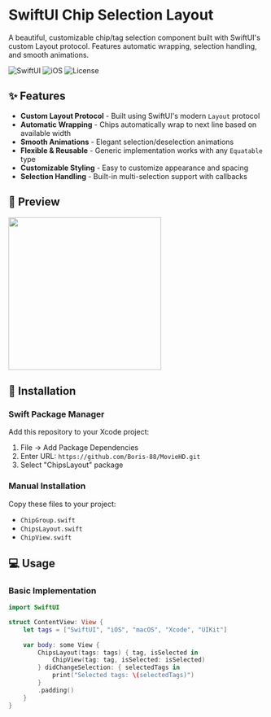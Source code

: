 # SwiftUI Chip Selection Layout

A beautiful, customizable chip/tag selection component built with SwiftUI's custom Layout protocol. Features automatic wrapping, selection handling, and smooth animations.

![SwiftUI](https://img.shields.io/badge/SwiftUI-5.0+-blue.svg)
![iOS](https://img.shields.io/badge/iOS-14.0+-lightgrey.svg)
![License](https://img.shields.io/badge/License-MIT-green.svg)

## ✨ Features

- **Custom Layout Protocol** - Built using SwiftUI's modern `Layout` protocol
- **Automatic Wrapping** - Chips automatically wrap to next line based on available width
- **Smooth Animations** - Elegant selection/deselection animations
- **Flexible & Reusable** - Generic implementation works with any `Equatable` type
- **Customizable Styling** - Easy to customize appearance and spacing
- **Selection Handling** - Built-in multi-selection support with callbacks

## 🎯 Preview

<img src="https://via.placeholder.com/300x600?text=Chip+Selection+Demo" width="300">

## 🚀 Installation

### Swift Package Manager

Add this repository to your Xcode project:
1. File → Add Package Dependencies
2. Enter URL: `https://github.com/Boris-88/MovieHD.git`
3. Select "ChipsLayout" package

### Manual Installation

Copy these files to your project:
- `ChipGroup.swift`
- `ChipsLayout.swift` 
- `ChipView.swift`

## 💻 Usage

### Basic Implementation

```swift
import SwiftUI

struct ContentView: View {
    let tags = ["SwiftUI", "iOS", "macOS", "Xcode", "UIKit"]
    
    var body: some View {
        ChipsLayout(tags: tags) { tag, isSelected in
            ChipView(tag: tag, isSelected: isSelected)
        } didChangeSelection: { selectedTags in
            print("Selected tags: \(selectedTags)")
        }
        .padding()
    }
}
```
